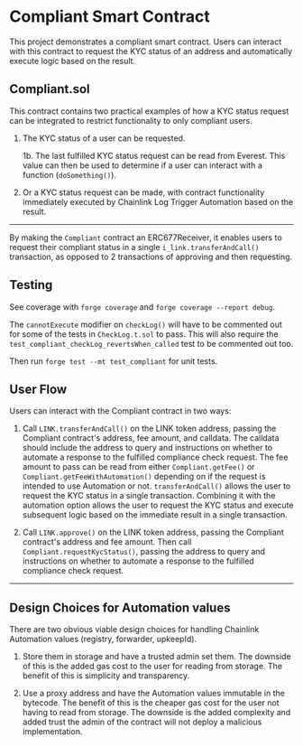 # Compliant Smart Contract

This project demonstrates a compliant smart contract. Users can interact with this contract to request the KYC status of an address and automatically execute logic based on the result.

## Compliant.sol

This contract contains two practical examples of how a KYC status request can be integrated to restrict functionality to only compliant users.

1. The KYC status of a user can be requested.

   1b. The last fulfilled KYC status request can be read from Everest. This value can then be used to determine if a user can interact with a function (`doSomething()`).

2. Or a KYC status request can be made, with contract functionality immediately executed by Chainlink Log Trigger Automation based on the result.

---

By making the `Compliant` contract an ERC677Receiver, it enables users to request their compliant status in a single `i_link.transferAndCall()` transaction, as opposed to 2 transactions of approving and then requesting.

## Testing

See coverage with `forge coverage` and `forge coverage --report debug`.

The `cannotExecute` modifier on `checkLog()` will have to be commented out for some of the tests in `CheckLog.t.sol` to pass. This will also require the `test_compliant_checkLog_revertsWhen_called` test to be commented out too.

Then run `forge test --mt test_compliant` for unit tests.

## User Flow

Users can interact with the Compliant contract in two ways:

1. Call `LINK.transferAndCall()` on the LINK token address, passing the Compliant contract's address, fee amount, and calldata. The calldata should include the address to query and instructions on whether to automate a response to the fulfilled compliance check request. The fee amount to pass can be read from either `Compliant.getFee()` or `Compliant.getFeeWithAutomation()` depending on if the request is intended to use Automation or not. `transferAndCall()` allows the user to request the KYC status in a single transaction. Combining it with the automation option allows the user to request the KYC status and execute subsequent logic based on the immediate result in a single transaction.

2. Call `LINK.approve()` on the LINK token address, passing the Compliant contract's address and fee amount. Then call `Compliant.requestKycStatus()`, passing the address to query and instructions on whether to automate a response to the fulfilled compliance check request.

---

## Design Choices for Automation values

There are two obvious viable design choices for handling Chainlink Automation values (registry, forwarder, upkeepId).

1. Store them in storage and have a trusted admin set them. The downside of this is the added gas cost to the user for reading from storage. The benefit of this is simplicity and transparency.

2. Use a proxy address and have the Automation values immutable in the bytecode. The benefit of this is the cheaper gas cost for the user not having to read from storage. The downside is the added complexity and added trust the admin of the contract will not deploy a malicious implementation.
